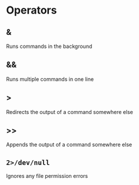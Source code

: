 # Operators
## &
Runs commands in the background
## &&
Runs multiple commands in one line
## >
Redirects the output of a command somewhere else
## >>
Appends the output of a command somewhere else
## `2>/dev/null`
Ignores any file permission errors
